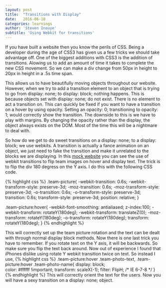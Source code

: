 ```yaml
---
layout: post
title:  "Transitions with Display"
date:   2016-06-18
categories: learnings
author: 'Steven Inouye'
subtitle: 'Using Webkit for transitions'
---
```


If you have built a website then you know the perils of CSS. Being a developer during the age of CSS3 has given us a few tricks we should take advantage off. One of the biggest additions with CSS3 is the addition of transitions. Alowing us to add an amount of time it takes to complete the new CSS movement. So we can make a div change from 50px in height to 20px in height in a .5s time span. 

This allows us to have beautifully moving objects throughout our website. However, when we try to add a transition element to an object that is trying to go from display: none; to display: block; nothing happens. This is because objects set with display: none; do not exist. There is no element to act a transition on. This can quickly be fixed if you want to have a transition on a hover by using opacity. Setting an opacity: 0; transitioning to opacity: 1; would correctly show the transition. The downside to this is we have to play with margins. By changing the opacity rather than the display, the object always exists on the DOM. Most of the time this will be a nightmare to deal with. 

So how do we get to do sweet transitions on a display: none; to a display: block; we use webkits. A transition is actually a fance animation on an object, we just need to fake the transition and make it unrelated to the blocks we are displaying. In this <a href="https://dclife.herokuapp.com/#!/dclife">mock website</a> you can see the use of webkit transitions to flip team images on hover and display text. The trick is to flip the div 180 degress on the Y axis. I do this with the following CSS code.

{% highlight css %}
.team-picture{
  -webkit-transition: 0.6s;
  -webkit-transform-style: preserve-3d;
  -moz-transition: 0.6s;
  -moz-transform-style: preserve-3d;
  -o-transition: 0.6s;
  -o-transform-style: preserve-3d;
  transition: 0.6s;
  transform-style: preserve-3d;
  position: relative;
}

.team-picture:hover{
    -webkit-font-smoothing: antialiased;
    z-index:100;
    -webkit-transform: rotateY(180deg);
    -webkit-transform: translateZ(0);
    -moz-transform: rotateY(180deg);
    -o-transform: rotateY(180deg);
    transform: rotateY(180deg);
}
{% endhighlight %}

This will correctly set up the team picture rotation and the text can be dealt with through normal display block methods. Now there is one last trick you have to remember. If you rotate text on the Y axis, it will be backwards. So make sure you flip the text back around. Now out of experience I found that iPhones dislike using rotate Y webkit transition twice on text. So instead I use, 
{% highlight css %}
.team-picture:hover .team-photo-text, .team-picture:hover .team-photo-name{
  display: block;    
  color: #ffffff !important;
  transform: scaleX(-1); 
  filter: FlipH; /* IE 6-7-8 */
}
{% endhighlight %}
This will correctly orient the text for the users. Now you will have a sexy transition on a display: none; object. 